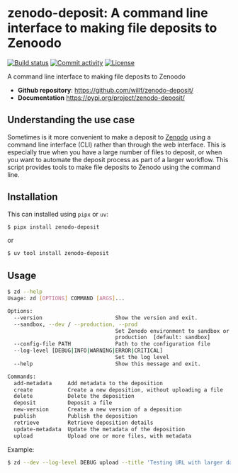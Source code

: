 # zenodo-deposit: A command line interface to making file deposits to Zenoodo

[![Build status](https://img.shields.io/github/actions/workflow/status/willf/zenodo-deposit/main.yml?branch=main)](https://github.com/willf/zenodo-deposit/actions/workflows/main.yml?query=branch%3Amain)
[![Commit activity](https://img.shields.io/github/commit-activity/m/willf/zenodo-deposit)](https://img.shields.io/github/commit-activity/m/willf/zenodo-deposit)
[![License](https://img.shields.io/github/license/willf/zenodo-deposit)](https://img.shields.io/github/license/willf/zenodo-deposit)

A command line interface to making file deposits to Zenoodo

- **Github repository**: <https://github.com/willf/zenodo-deposit/>
- **Documentation** <https://pypi.org/project/zenodo-deposit/>

## Understanding the use case

Sometimes is it more convenient to make a deposit to [Zenodo](https://zenodo.org) using a
command line interface (CLI) rather than through the web interface. This
is especially true when you have a large number of files to deposit, or
when you want to automate the deposit process as part of a larger workflow.
This script provides tools to make file deposits to Zenodo using
the command line.

## Installation

This can installed using `pipx` or `uv`:

```bash
$ pipx install zenodo-deposit
```

or

```bash
$ uv tool install zenodo-deposit
```

## Usage

```bash
$ zd --help
Usage: zd [OPTIONS] COMMAND [ARGS]...

Options:
  --version                       Show the version and exit.
  --sandbox, --dev / --production, --prod
                                  Set Zenodo environment to sandbox or
                                  production  [default: sandbox]
  --config-file PATH              Path to the configuration file
  --log-level [DEBUG|INFO|WARNING|ERROR|CRITICAL]
                                  Set the log level
  --help                          Show this message and exit.

Commands:
  add-metadata     Add metadata to the deposition
  create           Create a new deposition, without uploading a file
  delete           Delete the deposition
  deposit          Deposit a file
  new-version      Create a new version of a deposition
  publish          Publish the deposition
  retrieve         Retrieve deposition details
  update-metadata  Update the metadata of the deposition
  upload           Upload one or more files, with metadata

```

Example:

```bash
$ zd --dev --log-level DEBUG upload --title 'Testing URL with larger dataset' --type 'dataset' --keywords 'rmp, epa' --name 'Fitzgerald, Will' --affiliation 'EDGI' --description 'Location database' --metadata metadata.toml https://edg.epa.gov/EPADataCommons/public/OA/EPA_SmartLocationDatabase_V3_Jan_2021_Final.csv
```
